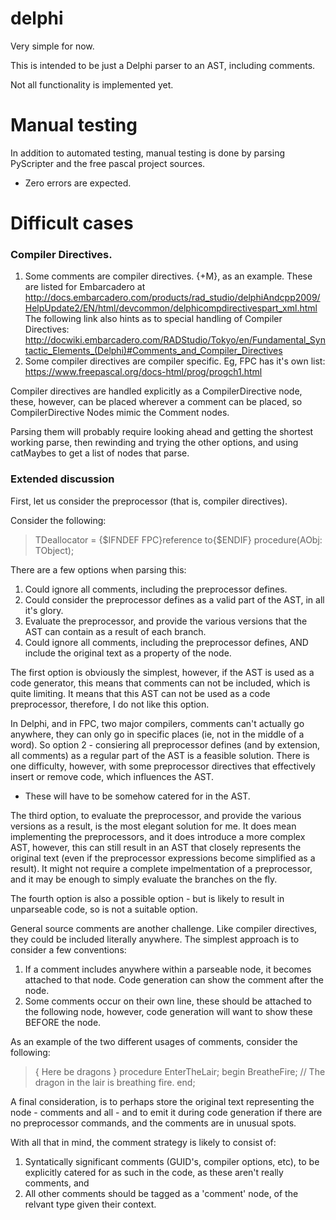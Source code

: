 # delphi

Very simple for now.

This is intended to be just a Delphi parser to an AST, including comments.

Not all functionality is implemented yet.

# Manual testing

In addition to automated testing, manual testing is done by parsing PyScripter and the free pascal project sources.
 - Zero errors are expected.

# Difficult cases

### Compiler Directives.
1. Some comments are compiler directives. {+M}, as an example.  These are listed for Embarcadero at http://docs.embarcadero.com/products/rad_studio/delphiAndcpp2009/HelpUpdate2/EN/html/devcommon/delphicompdirectivespart_xml.html  The following link also hints as to special handling of Compiler Directives: http://docwiki.embarcadero.com/RADStudio/Tokyo/en/Fundamental_Syntactic_Elements_(Delphi)#Comments_and_Compiler_Directives
2. Some compiler directives are compiler specific.  Eg, FPC has it's own list: https://www.freepascal.org/docs-html/prog/progch1.html

Compiler directives are handled explicitly as a CompilerDirective node, these, however, can be placed wherever a comment can be placed, so CompilerDirective Nodes mimic the Comment nodes.

Parsing them will probably require looking ahead and getting the shortest working parse, then rewinding and trying the other options, and using catMaybes to get a list of nodes that parse.

### Extended discussion

 First, let us consider the preprocessor (that is, compiler directives).

Consider the following:

> TDeallocator = {$IFNDEF FPC}reference to{$ENDIF} procedure(AObj: TObject);

There are a few options when parsing this:

1. Could ignore all comments, including the preprocessor defines.
2. Could consider the preprocessor defines as a valid part of the AST, in all it's glory.
3. Evaluate the preprocessor, and provide the various versions that the AST can contain as a result of each branch.
4. Could ignore all comments, including the preprocessor defines, AND include the original text as a property of the node.

The first option is obviously the simplest, however, if the AST is used as a code generator, this means that comments can not be included, which is quite limiting.  It means that this AST can not be used as a code preprocessor, therefore, I do not like this option.

In Delphi, and in FPC, two major compilers, comments can't actually go anywhere, they can only go in specific places (ie, not in the middle of a word).  So option 2 - consiering all preprocessor defines (and by extension, all comments) as a regular part of the AST is a feasible solution.
 There is one difficulty, however, with some preprocessor directives that effectively insert or remove code, which influences the AST.
 - These will have to be somehow catered for in the AST.

The third option, to evaluate the preprocessor, and provide the various versions as a result, is the most elegant solution for me.  It does mean implementing the preprocessors, and it does introduce a more complex AST, however, this can still result in an AST that closely represents the original text (even if the preprocessor expressions become simplified as a result).  It might not require a complete impelmentation of a preprocessor, and it may be enough to simply evaluate the branches on the fly.

The fourth option is also a possible option - but is likely to result in unparseable code, so is not a suitable option.

General source comments are another challenge.  Like compiler directives, they could be included literally anywhere.  The simplest approach is to consider a few conventions:

1. If a comment includes anywhere within a parseable node, it becomes attached to that node. Code generation can show the comment after the node.
2. Some comments occur on their own line, these should be attached to the following node, however, code generation will want to show these BEFORE the node.

As an example of the two different usages of comments, consider the following:

>  { Here be dragons }
>  procedure EnterTheLair;
>  begin
>    BreatheFire; // The dragon in the lair is breathing fire.
>  end;

A final consideration, is to perhaps store the original text representing the node - comments and all - and to emit it during code generation if there are no preprocessor commands, and the comments are in unusual spots.

With all that in mind, the comment strategy is likely to consist of:

1. Syntatically significant comments (GUID's, compiler options, etc), to be explicitly catered for as such in the code, as these aren't really comments, and
2. All other comments should be tagged as a 'comment' node, of the relvant type given their context.

